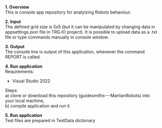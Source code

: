 <b>1. Overview</b>   
   This is console app repository for analyizing Robots behaviour.
   
<b>2. Input</b>  
   The defined grid size is 5x5 (but it can be manipulated by changing data in appsettings.json file in TRG.IO project).
   It is possible to upload data as a .txt file or type commands manually in console window.
   
<b>3. Output</b>  
   The console line is output of this application, whenever the command REPORT is called.
   
<b>4. Run application</b>  
  Requirements:  
   - Visual Studio 2022
   
  Steps:   
   a) clone or download this repository (guidesmiths---MartianRobots) into your local machine,  
   b) compile application and run it

<b>5. Run application</b>    
  Test files are prepared in TestData dictionary
